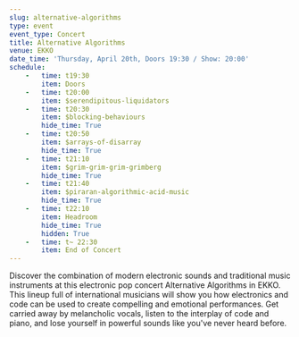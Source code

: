 ```yaml
---
slug: alternative-algorithms
type: event
event_type: Concert
title: Alternative Algorithms
venue: EKKO
date_time: 'Thursday, April 20th, Doors 19:30 / Show: 20:00'
schedule:
    -   time: t19:30
        item: Doors
    -   time: t20:00
        item: $serendipitous-liquidators
    -   time: t20:30
        item: $blocking-behaviours
        hide_time: True
    -   time: t20:50
        item: $arrays-of-disarray
        hide_time: True
    -   time: t21:10
        item: $grim-grim-grim-grimberg
        hide_time: True
    -   time: t21:40
        item: $piraran-algorithmic-acid-music
        hide_time: True
    -   time: t22:10
        item: Headroom
        hide_time: True
        hidden: True
    -   time: t~ 22:30
        item: End of Concert
---
```


Discover the combination of modern electronic sounds and traditional music instruments at this electronic pop concert Alternative Algorithms in EKKO. This lineup full of international musicians will show you how electronics and code can be used to create compelling and emotional performances. Get carried away by melancholic vocals, listen to the interplay of code and piano, and lose yourself in powerful sounds like you've never heard before.